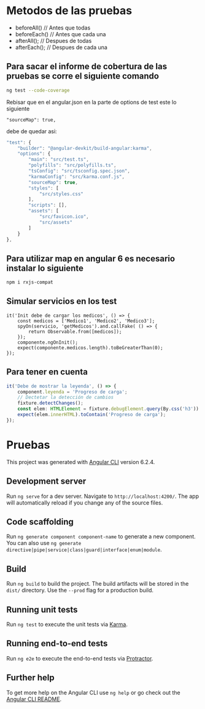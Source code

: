 # Metodos de las pruebas

* beforeAll() // Antes que todas
* beforeEach() // Antes que cada una
* afterAll(); // Despues de todas
* afterEach(); // Despues de cada una

## Para sacar el informe de cobertura de las pruebas se corre el siguiente comando
``` sh
ng test --code-coverage
```
Rebisar que en el angular.json en la parte de options de test este lo siguiente
```
"sourceMap": true,
```
debe de quedar asi:
``` js
"test": {
    "builder": "@angular-devkit/build-angular:karma",
    "options": {
        "main": "src/test.ts",
        "polyfills": "src/polyfills.ts",
        "tsConfig": "src/tsconfig.spec.json",
        "karmaConfig": "src/karma.conf.js",
        "sourceMap": true,
        "styles": [
            "src/styles.css"
        ],
        "scripts": [],
        "assets": [
            "src/favicon.ico",
            "src/assets"
        ]
    }
},
```

## Para utilizar map en angular 6 es necesario instalar lo siguiente 
```sh
npm i rxjs-compat 
```
## Simular servicios en los test
```
it('Init debe de cargar los medicos', () => {
    const medicos = ['Medico1', 'Medico2', 'Medico3'];
    spyOn(servicio, 'getMedicos').and.callFake( () => {
        return Observable.from([medicos]);
    });
    componente.ngOnInit();
    expect(componente.medicos.length).toBeGreaterThan(0);
});
```

## Para tener en cuenta
```ts
it('Debe de mostrar la leyenda', () => {
    component.leyenda = 'Progreso de carga';
    // Dectetar la detección de cambios
    fixture.detectChanges();
    const elem: HTMLElement = fixture.debugElement.query(By.css('h3')).nativeElement;
    expect(elem.innerHTML).toContain('Progreso de carga');
});
```

# Pruebas

This project was generated with [Angular CLI](https://github.com/angular/angular-cli) version 6.2.4.

## Development server

Run `ng serve` for a dev server. Navigate to `http://localhost:4200/`. The app will automatically reload if you change any of the source files.

## Code scaffolding

Run `ng generate component component-name` to generate a new component. You can also use `ng generate directive|pipe|service|class|guard|interface|enum|module`.

## Build

Run `ng build` to build the project. The build artifacts will be stored in the `dist/` directory. Use the `--prod` flag for a production build.

## Running unit tests

Run `ng test` to execute the unit tests via [Karma](https://karma-runner.github.io).

## Running end-to-end tests

Run `ng e2e` to execute the end-to-end tests via [Protractor](http://www.protractortest.org/).

## Further help

To get more help on the Angular CLI use `ng help` or go check out the [Angular CLI README](https://github.com/angular/angular-cli/blob/master/README.md).
